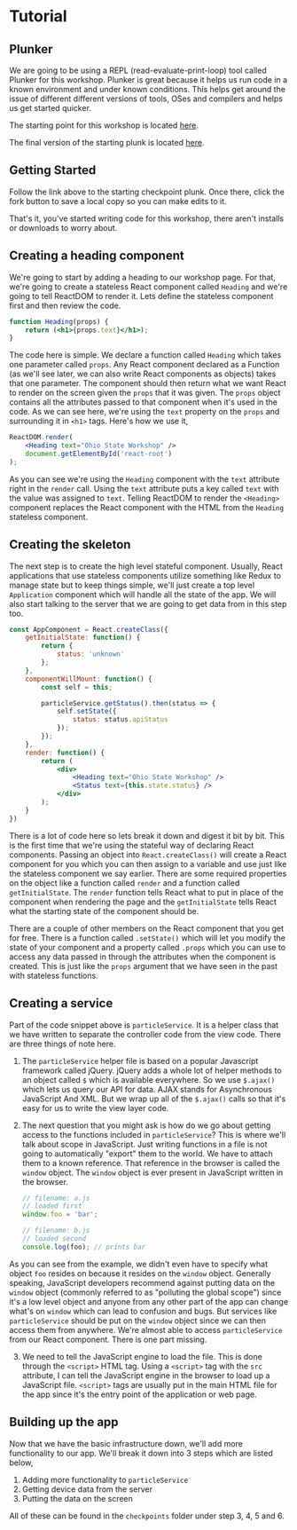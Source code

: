 # Tutorial

## Plunker

We are going to be using a REPL (read-evaluate-print-loop) tool called Plunker for this workshop. Plunker is great because it helps us run code in a known environment and under known conditions. This helps get around the issue of different different versions of tools, OSes and compilers and helps us get started quicker.

The starting point for this workshop is located [here](https://plnkr.co/edit/jy8rqmDICZnCJNOY9fnI?p=info).

The final version of the starting plunk is located [here](https://plnkr.co/edit/hBJQ2ArrNVMyWYeYeC7e?p=info).

## Getting Started

Follow the link above to the starting checkpoint plunk. Once there, click the fork button to save a local copy so you can make edits to it.

That's it, you've started writing code for this workshop, there aren't installs or downloads to worry about.

## Creating a heading component

We're going to start by adding a heading to our workshop page. For that, we're going to create a stateless React component called `Heading` and we're going to tell ReactDOM to render it. Lets define the stateless component first and then review the code.

```jsx
function Heading(props) {
    return (<h1>{props.text}</h1>);
}
```

The code here is simple. We declare a function called `Heading` which takes one parameter called `props`. Any React component declared as a Function (as we'll see later, we can also write React components as objects) takes that one parameter. The component should then return what we want React to render on the screen given the `props` that it was given. The `props` object contains all the attributes passed to that component when it's used in the code. As we can see here, we're using the `text` property on the `props` and surrounding it in `<h1>` tags. Here's how we use it,

```jsx
ReactDOM.render(
    <Heading text="Ohio State Workshop" />
    document.getElementById('react-root')
);
```

As you can see we're using the `Heading` component with the `text` attribute right in the `render` call. Using the `text` attribute puts a key called `text` with the value was assigned to `text`. Telling ReactDOM to render the `<Heading>` component replaces the React component with the HTML from the `Heading` stateless component.

## Creating the skeleton

The next step is to create the high level stateful component. Usually, React applications that use stateless components utilize something like Redux to manage state but to keep things simple, we'll just create a top level `Application` component which will handle all the state of the app. We will also start talking to the server that we are going to get data from in this step too.

```jsx
const AppComponent = React.createClass({
    getInitialState: function() {
        return {
            status: 'unknown'
        };
    },
    componentWillMount: function() {
        const self = this;

        particleService.getStatus().then(status => {
            self.setState({
                status: status.apiStatus
            });
        });
    },
    render: function() {
        return (
            <div>
                <Heading text="Ohio State Workshop" />
                <Status text={this.state.status} />
            </div>
        );
    }
})
```

There is a lot of code here so lets break it down and digest it bit by bit. This is the first time that we're using the stateful way of declaring React components. Passing an object into `React.createClass()` will create a React component for you which you can then assign to a variable and use just like the stateless component we say earlier. There are some required properties on the object like a function called `render` and a function called `getInitialState`. The `render` function tells React what to put in place of the component when rendering the page and the `getInitialState` tells React what the starting state of the component should be.

There are a couple of other members on the React component that you get for free. There is a function called `.setState()` which will let you modify the state of your component and a property called `.props` which you can use to access any data passed in through the attributes when the component is created. This is just like the `props` argument that we have seen in the past with stateless functions.

## Creating a service

Part of the code snippet above is `particleService`. It is a helper class that we have written to separate the controller code from the view code. There are three things of note here.

1. The `particleService` helper file is based on a popular Javascript framework called jQuery. jQuery adds a whole lot of helper methods to an object called `$` which is available everywhere. So we use `$.ajax()` which lets us query our API for data. AJAX stands for Asynchronous JavaScript And XML. But we wrap up all of the `$.ajax()` calls so that it's easy for us to write the view layer code.

2. The next question that you might ask is how do we go about getting access to the functions included in `particleService`? This is where we'll talk about scope in JavaScript. Just writing functions in a file is not going to automatically "export" them to the world. We have to attach them to a known reference. That reference in the browser is called the `window` object. The `window` object is ever present in JavaScript written in the browser.

    ```javascript
    // filename: a.js
    // loaded first
    window.foo = 'bar';

    // filename: b.js
    // loaded second
    console.log(foo); // prints bar
    ```
As you can see from the example, we didn't even have to specify what object `foo` resides on because it resides on the `window` object. Generally speaking, JavaScript developers recommend against putting data on the `window` object (commonly referred to as "polluting the global scope") since it's a low level object and anyone from any other part of the app can change what's on `window` which can lead to confusion and bugs. But services like `particleService` should be put on the `window` object since we can then access them from anywhere. We're almost able to access `particleService` from our React component. There is one part missing.

3. We need to tell the JavaScript engine to load the file. This is done through the `<script>` HTML tag. Using a `<script>` tag with the `src` attribute, I can tell the JavaScript engine in the browser to load up a JavaScript file. `<script>` tags are usually put in the main HTML file for the app since it's the entry point of the application or web page.

## Building up the app

Now that we have the basic infrastructure down, we'll add more functionality to our app. We'll break it down into 3 steps which are listed below,

1. Adding more functionality to `particleService`
2. Getting device data from the server
3. Putting the data on the screen

All of these can be found in the `checkpoints` folder under step 3, 4, 5 and 6. 
